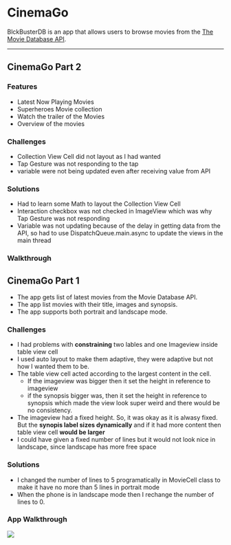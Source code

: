 # CinemaGo

BlckBusterDB is an app that allows users to browse movies from the [The Movie Database API](http://docs.themoviedb.apiary.io/#).

<!--- 📝 `NOTE - PASTE PART 2 SNIPPET HERE:` Paste the README template for part 2 of this assignment here at the top. This will show a history of your development process, which users stories you completed and how your app looked and functioned at each step. --->

---
## CinemaGo Part 2
### Features
- Latest Now Playing Movies 
- Superheroes Movie collection
- Watch the trailer of the Movies
- Overview of the movies

### Challenges
- Collection View Cell did not layout as I had wanted
- Tap Gesture was not responding to the tap
- variable were not being updated even after receiving value from API

### Solutions
- Had to learn some Math to layout the Collection View Cell
- Interaction checkbox was not checked in ImageView which was why Tap Gesture was not responding
- Variable was not updating because of the delay in getting data from the API, so had to use DispatchQueue.main.async to update the views in the main thread

### Walkthrough



## CinemaGo Part 1
<!---
### User Stories
`TODO://` In the **User Stories section below**, add an `x` in the `-[ ]` like this `- [x]` for any user story you complete. (🚫 Remove this paragraph after checking off completed user stories) --->

<!---
#### REQUIRED (10pts)
- [ ] (2pts) User sees an app icon on the home screen and a styled launch screen.
- [ ] (5pts) User can view and scroll through a list of movies now playing in theaters.
- [ ] (3pts) User can view the movie poster image for each movie. --->

<!---
#### BONUS
- [ ] (2pt) User can view the app on various device sizes and orientations.
- [ ] (1pt) Run your app on a real device. --->
- The app gets list of latest movies from the Movie Database API. 
- The app list movies with their title, images and synopsis.
- The app supports both portrait and landscape mode.

### Challenges
- I had problems with **constraining** two lables and one Imageview inside table view cell
- I used auto layout to make them adaptive, they were adaptive but not how I wanted them to be. 
- The table view cell acted according to the largest content in the cell.
    - If the imageview was bigger then it set the height in reference to imageview
    - if the synopsis bigger was, then it set the height in reference to synopsis which made the view look super weird and there would be no consistency.
- The imageview had a fixed height. So, it was okay as it is alwasy fixed. But the **synopis label sizes dynamically** and if it had more content then table view cell **would be larger**
- I could have given a fixed number of lines but it would not look nice in landscape, since landscape has more free space

### Solutions
- I changed the number of lines to 5 programatically in MovieCell class to make it have no more than 5 lines in portrait mode
- When the phone is in landscape mode then I rechange the number of lines to 0.

### App Walkthrough
<!--- <img src="YOUR_GIF_URL_HERE" width=250><br> --->
![](ezgif.com-video-to-gif.gif)

